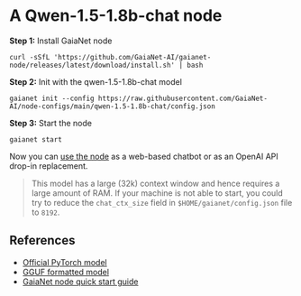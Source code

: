 # A Qwen-1.5-1.8b-chat node 

**Step 1:** Install GaiaNet node

```
curl -sSfL 'https://github.com/GaiaNet-AI/gaianet-node/releases/latest/download/install.sh' | bash
```

**Step 2:** Init with the qwen-1.5-1.8b-chat model

```
gaianet init --config https://raw.githubusercontent.com/GaiaNet-AI/node-configs/main/qwen-1.5-1.8b-chat/config.json
```

**Step 3:** Start the node

```
gaianet start
```

Now you can [use the node](https://docs.gaianet.ai/user-guide/mynode) as a web-based chatbot or as an OpenAI API drop-in replacement.

> This model has a large (32k) context window and hence requires a large amount of RAM. If your machine is not able to start, you could try to reduce the `chat_ctx_size` field in `$HOME/gaianet/config.json` file to `8192`.

## References

* [Official PyTorch model](https://huggingface.co/Qwen/Qwen1.5-1.8B-Chat)
* [GGUF formatted model](https://huggingface.co/gaianet/Qwen1.5-1.8B-Chat-GGUF)
* [GaiaNet node quick start guide](https://docs.gaianet.ai/node-guide/quick-start)
